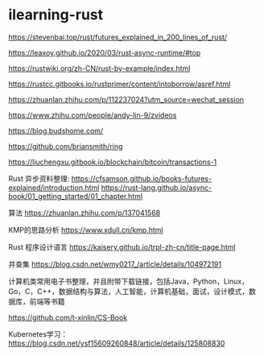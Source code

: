 # ilearning-rust
https://stevenbai.top/rust/futures_explained_in_200_lines_of_rust/

https://leaxoy.github.io/2020/03/rust-async-runtime/#top

https://rustwiki.org/zh-CN/rust-by-example/index.html

https://rustcc.gitbooks.io/rustprimer/content/intoborrow/asref.html

https://zhuanlan.zhihu.com/p/112237024?utm_source=wechat_session

https://www.zhihu.com/people/andy-lin-9/zvideos

https://blog.budshome.com/

https://github.com/briansmith/ring

https://liuchengxu.gitbook.io/blockchain/bitcoin/transactions-1

Rust 异步资料整理: https://cfsamson.github.io/books-futures-explained/introduction.html
https://rust-lang.github.io/async-book/01_getting_started/01_chapter.html


算法
https://zhuanlan.zhihu.com/p/137041568

KMP的思路分析 https://www.xdull.cn/kmp.html

Rust 程序设计语言 https://kaisery.github.io/trpl-zh-cn/title-page.html


并查集 https://blog.csdn.net/wmy0217_/article/details/104972191


计算机类常用电子书整理，并且附带下载链接，包括Java，Python，Linux，Go，C，C++，数据结构与算法，人工智能，计算机基础，面试，设计模式，数据库，前端等书籍

https://github.com/t-xinlin/CS-Book

Kubernetes学习： https://blog.csdn.net/ysf15609260848/article/details/125808830
